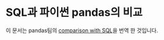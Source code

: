 # SQL과 파이썬 pandas의 비교

이 문서는 pandas팀의 [comparison with SQL](https://pandas.pydata.org/pandas-docs/stable/getting_started/comparison/comparison_with_sql.html#)을 번역 한 것입니다.
